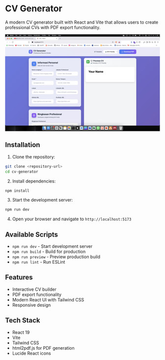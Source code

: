 # CV Generator

A modern CV generator built with React and Vite that allows users to create professional CVs with PDF export functionality.

![CV Generator Preview](public/capture.png)

## Installation

1. Clone the repository:
```bash
git clone <repository-url>
cd cv-generator
```

2. Install dependencies:
```bash
npm install
```

3. Start the development server:
```bash
npm run dev
```

4. Open your browser and navigate to `http://localhost:5173`

## Available Scripts

- `npm run dev` - Start development server
- `npm run build` - Build for production
- `npm run preview` - Preview production build
- `npm run lint` - Run ESLint

## Features

- Interactive CV builder
- PDF export functionality
- Modern React UI with Tailwind CSS
- Responsive design

## Tech Stack

- React 19
- Vite
- Tailwind CSS
- html2pdf.js for PDF generation
- Lucide React icons
